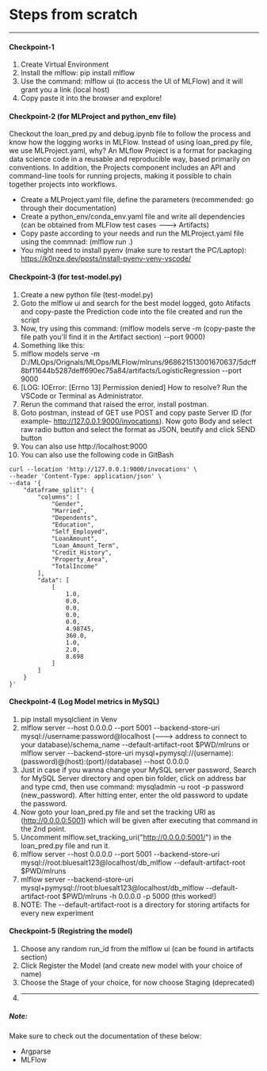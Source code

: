 # Steps from scratch

---

#### Checkpoint-1
1. Create Virtual Environment
2. Install the mlflow: pip install mlflow
3. Use the command: mlflow ui (to access the UI of MLFlow) and it will grant you a link (local host)
4. Copy paste it into the browser and explore!

#### Checkpoint-2 (for MLProject and python_env file)
Checkout the loan_pred.py and debug.ipynb file to follow the process and know how the logging works in MLFlow. Instead of using loan_pred.py file, we use MLProject.yaml, why? An MLflow Project is a format for packaging data science code in a reusable and reproducible way, based primarily on conventions. In addition, the Projects component includes an API and command-line tools for running projects, making it possible to chain together projects into workflows. 
- Create a MLProject.yaml file, define the parameters (recommended: go through their documentation)
- Create a python_env/conda_env.yaml file and write all dependencies (can be obtained from MLFlow test cases ---> Artifacts)
- Copy paste according to your needs and run the MLProject.yaml file using the commnad: (mlflow run .)
- You might need to install pyenv (make sure to restart the PC/Laptop): https://k0nze.dev/posts/install-pyenv-venv-vscode/


#### Checkpoint-3 (for test-model.py)
1. Create a new python file (test-model.py)
2. Goto the mlflow ui and search for the best model logged, goto Atifacts and copy-paste the Prediction code into the file created and run the script
3. Now, try using this command: (mlflow models serve -m (copy-paste the file path you'll find it in the Artifact section) --port 9000)
4. Something like this:
5. mlflow models serve -m D:/MLOps/Orignals/MLOps/MLFlow/mlruns/968621513001670637/5dcff8bf11644b5287deff690ec75a84/artifacts/LogisticRegression --port 9000
6. [LOG: IOError: [Errno 13] Permission denied] How to resolve? Run the VSCode or Terminal as Administrator.
7. Rerun the command that raised the error, install postman.
8. Goto postman, instead of GET use POST and copy paste Server ID (for example-  http://127.0.0.1:9000/invocations). Now goto Body and select raw radio button and select the format as JSON, beutify and click SEND button
9. You can also use http://localhost:9000
10. You can also use the following code in GitBash 

``` 
curl --location 'http://127.0.0.1:9000/invocations' \
--header 'Content-Type: application/json' \
--data '{
    "dataframe_split": {
        "columns": [
            "Gender",
            "Married",
            "Dependents",
            "Education",
            "Self_Employed",
            "LoanAmount",
            "Loan_Amount_Term",
            "Credit_History",
            "Property_Area",
            "TotalIncome"
        ],
        "data": [
            [
                1.0,
                0.0,
                0.0,
                0.0,
                0.0,
                4.98745,
                360.0,
                1.0,
                2.0,
                8.698
            ]
        ]
    }
}' 
```
#### Checkpoint-4 (Log Model metrics in MySQL)
1. pip install mysqlclient in Venv
2. mlflow server --host 0.0.0.0 --port 5001 --backend-store-uri mysql://username:password@localhost (---> address to connect to your database)/schema_name --default-artifact-root $PWD/mlruns or mlflow server --backend-store-uri mysql+pymysql://(username):(password)@(host):(port)/(database) --host 0.0.0.0
3. Just in case if you wanna change your MySQL server password, Search for MySQL Server directory and open bin folder, click on address bar and type cmd, then use command: mysqladmin -u root -p password (new_password). After hitting enter, enter the old password to update the password.
4. Now goto your loan_pred.py file and set the tracking URI as (http://0.0.0.0:5001) which will be given after executing that command in the 2nd point.
5. Uncomment mlflow.set_tracking_uri("http://0.0.0.0:5001/") in the loan_pred.py file and run it.
6. mlflow server --host 0.0.0.0 --port 5001 --backend-store-uri mysql://root:bluesalt123@localhost/db_mlflow --default-artifact-root $PWD/mlruns
7. mlflow server --backend-store-uri mysql+pymysql://root:bluesalt123@localhost/db_mlflow --default-artifact-root $PWD/mlruns -h 0.0.0.0 -p 5000 (this worked!)
8. NOTE: The --default-artifact-root is a directory for storing artifacts for every new experiment

#### Checkpoint-5 (Registring the model)
1. Choose any random run_id from the mlflow ui (can be found in artifacts section)
2. Click Register the Model (and create new model with your choice of name)
3. Choose the Stage of your choice, for now choose Staging (deprecated)
4. ---


##### Note:
Make sure to check out the documentation of these below:
- Argparse
- MLFlow  